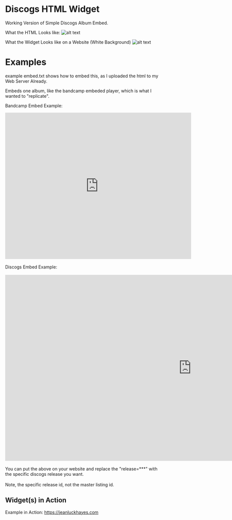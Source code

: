 # Discogs HTML Widget

Working Version of Simple Discogs Album Embed.

What the HTML Looks like:
![alt text](https://www.jeanluckhayes.com/EmbeddedDiscogsViewer/Discogs%20Embed%20Example%20Picture.png)

What the Widget Looks like on a Website (White Background)
![alt text](https://www.jeanluckhayes.com/EmbeddedDiscogsViewer/Discogs%20Embed%20Example%20Site%20Picture.png)

# Examples
example embed.txt shows how to embed this, as I uploaded the html to my Web Server Already.

Embeds one album, like the bandcamp embeded player, which is what I wanted to "replicate".

Bandcamp Embed Example:

<iframe style="border: 0; width: 600px; height: 472px;" src="https://bandcamp.com/EmbeddedPlayer/album=2448867930/size=large/bgcol=ffffff/linkcol=0687f5/tracklist=true/artwork=small/transparent=true/" seamless><a href="http://mypetflamingo.bandcamp.com/album/toyamas-love-island">Toyama&#39;s Love Island by Skule Toyama</a></iframe>
<br/><br/> 
Discogs Embed Example:
<br/><br/> 
<iframe style="border: 0; width: 1200px; height: 600px;" src="https://www.jeanluckhayes.com/EmbeddedDiscogsViewer/discogs_album_embed.html?release=13930194" seamless></iframe>
<br/><br/> 
You can put the above on your website and replace the "release=***" with the specific discogs release you want.
<br/><br/>
Note, the specific release id, not the master listing id.

## Widget(s) in Action

Example in Action:
https://jeanluckhayes.com






